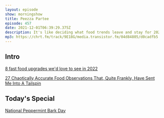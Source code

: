 ```yaml
---
layout: episode
show: morningshow
title: Peezza Partee
episode: 457
date: 2021-12-01T06:39:29.375Z
description: It's like deciding what food trends leave and stay for 2022.
mp3: https://chrt.fm/track/9E18G/media.transistor.fm/04d84805/d0cadfb5.mp3
---
```

## Intro

[8 fast food upgrades we'd love to see in 2022](https://thetakeout.com/best-fast-food-2022-mcdonalds-salad-taco-bell-burrito-1848108654)

[27 Chaotically Accurate Food Observations That, Quite Frankly, Have Sent Me Into A Tailspin](https://www.buzzfeed.com/hannahloewentheil/hillarious-food-thoughts)

## Today's Special

[National Peppermint Bark Day](https://nationaltoday.com/peppermint-bark-day/)